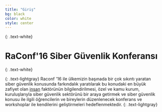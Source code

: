 ```yaml
---
title: "Giriş"
bg: black
color: white
style: center
---
```


{: .text-white}

<span class="fa-stack subtlecircle" style="font-size:100px; background:rgba(255,166,0,0.1)">
  <i class="fa fa-circle fa-stack-2x text-white"></i>
  <i class="fa fa-bicycle fa-stack-1x text-orange"></i>
</span>

# RaConf'16 Siber Güvenlik Konferansı
{: .text-white}


{: .text-lightgray}
Raconf '16 ile ülkemizin başınada bir çok sıkıntı yaratan siber güvenlik konusunda farkındalık yaratılarak bu konudaki en büyük zafiyet olan [insan](#)
faktörünün bilgilendirilmesi, özel ve kamu kurum, kuruluşlarıyla siber güvenlik sektörünü bir araya getirmek ve siber güvenlik konusu ile ilgili 
öğrencilerin ve bireylerin düzenlenecek konferans ve workshoplar ile kendilerini geliştirmeleri hedeflenmektedir.
{: .text-lightgray}
